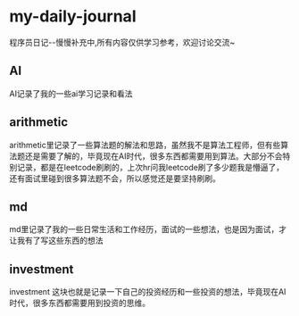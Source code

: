 # my-daily-journal
程序员日记--慢慢补充中,所有内容仅供学习参考，欢迎讨论交流~


## AI
AI记录了我的一些ai学习记录和看法

## arithmetic
arithmetic里记录了一些算法题的解法和思路，虽然我不是算法工程师，但有些算法题还是需要了解的，毕竟现在AI时代，很多东西都需要用到算法。大部分不会特别记录，都是在leetcode刷刷的，上次hr问我leetcode刷了多少题我是懵逼了，还有面试里碰到很多算法题不会，所以感觉还是要坚持刷刷。

## md
md里记录了我的一些日常生活和工作经历，面试的一些想法，也是因为面试，才让我有了写这些东西的想法

## investment
investment 这块也就是记录一下自己的投资经历和一些投资的想法，毕竟现在AI时代，很多东西都需要用到投资的思维。
